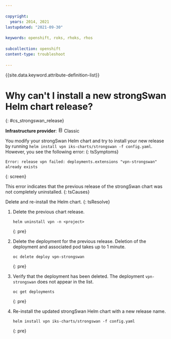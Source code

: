 ```yaml
---

copyright: 
  years: 2014, 2021
lastupdated: "2021-09-30"

keywords: openshift, roks, rhoks, rhos

subcollection: openshift
content-type: troubleshoot

---
```





{{site.data.keyword.attribute-definition-list}}



# Why can't I install a new strongSwan Helm chart release?
{: #cs_strongswan_release}

**Infrastructure provider**: <img src="images/icon-classic.png" alt="Classic infrastructure provider icon" width="15" style="width:15px; border-style: none"/> Classic


You modify your strongSwan Helm chart and try to install your new release by running `helm install vpn iks-charts/strongswan -f config.yaml`. However, you see the following error:
{: tsSymptoms}

```
Error: release vpn failed: deployments.extensions "vpn-strongswan" already exists
```
{: screen}


This error indicates that the previous release of the strongSwan chart was not completely uninstalled.
{: tsCauses}

Delete and re-install the Helm chart.
{: tsResolve}

1. Delete the previous chart release.
    ```
    helm uninstall vpn -n <project>
    ```
    {: pre}

2. Delete the deployment for the previous release. Deletion of the deployment and associated pod takes up to 1 minute.
    ```
    oc delete deploy vpn-strongswan
    ```
    {: pre}

3. Verify that the deployment has been deleted. The deployment `vpn-strongswan` does not appear in the list.
    ```
    oc get deployments
    ```
    {: pre}

4. Re-install the updated strongSwan Helm chart with a new release name.
    ```
    helm install vpn iks-charts/strongswan -f config.yaml
    ```
    {: pre}






